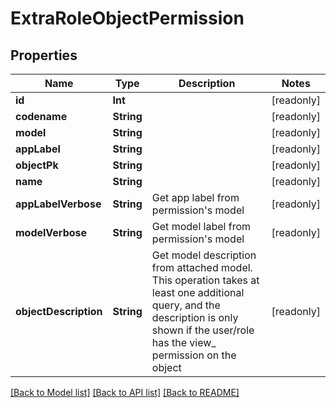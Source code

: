 # ExtraRoleObjectPermission

## Properties
Name | Type | Description | Notes
------------ | ------------- | ------------- | -------------
**id** | **Int** |  | [readonly] 
**codename** | **String** |  | [readonly] 
**model** | **String** |  | [readonly] 
**appLabel** | **String** |  | [readonly] 
**objectPk** | **String** |  | [readonly] 
**name** | **String** |  | [readonly] 
**appLabelVerbose** | **String** | Get app label from permission&#39;s model | [readonly] 
**modelVerbose** | **String** | Get model label from permission&#39;s model | [readonly] 
**objectDescription** | **String** | Get model description from attached model. This operation takes at least one additional query, and the description is only shown if the user/role has the view_ permission on the object | [readonly] 

[[Back to Model list]](../README.md#documentation-for-models) [[Back to API list]](../README.md#documentation-for-api-endpoints) [[Back to README]](../README.md)


